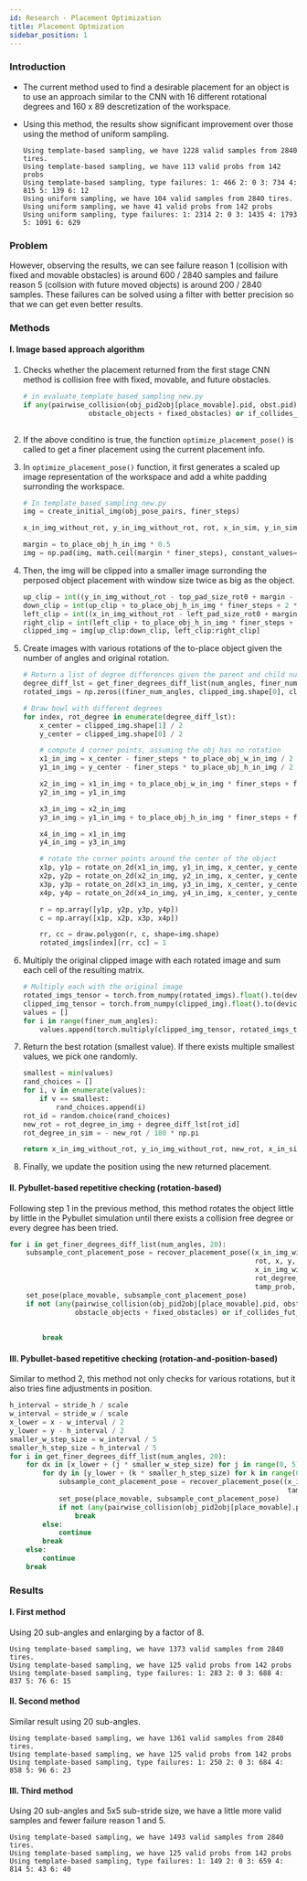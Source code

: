 ```yaml
---
id: Research - Placement Optimization
title: Placement Optmization
sidebar_position: 1
---
```


### Introduction

- The current method used to find a desirable placement for an object is to use an approach similar to the CNN with 16 different rotational degrees and 160 x 89 descretization of the workspace.

- Using this method, the results show significant improvement over those using the method of uniform sampling.

    ```
    Using template-based sampling, we have 1228 valid samples from 2840 tires.
    Using template-based sampling, we have 113 valid probs from 142 probs
    Using template-based sampling, type failures: 1: 466 2: 0 3: 734 4: 815 5: 139 6: 12
    Using uniform sampling, we have 104 valid samples from 2840 tires.
    Using uniform sampling, we have 41 valid probs from 142 probs
    Using uniform sampling, type failures: 1: 2314 2: 0 3: 1435 4: 1793 5: 1091 6: 629
    ```

### Problem

However, observing the results, we can see failure reason 1 (collision with fixed and movable obstacles) is around 600 / 2840 samples and failure reason 5 (collsion with future moved objects) is around 200 / 2840 samples. These failures can be solved using a filter with better precision so that we can get even better results.

### Methods

#### I. Image based approach algorithm

1. Checks whether the placement returned from the first stage CNN method is collision free with fixed, movable, and future obstacles.
    ```python
    # in evaluate_template_based_sampling_new.py
    if any(pairwise_collision(obj_pid2obj[place_movable].pid, obst.pid) for obst in
                    obstacle_objects + fixed_obstacles) or if_collides_fut_moved_objects(fut_vols,
                                                                                            obj_pid2obj[place_movable]):
    ```

2. If the above conditino is true, the function `optimize_placement_pose()` is called to get a finer placement using the current placement info.

3. In `optimize_placement_pose()` function, it first generates a scaled up image representation of the workspace and add a white padding surronding the workspace.
    ```python
    # In template_based_sampling_new.py
    img = create_initial_img(obj_pose_pairs, finer_steps)

    x_in_img_without_rot, y_in_img_without_rot, rot, x_in_sim, y_in_sim, pitch, x_in_img_with_rot, y_in_img_with_rot, rot_degree_in_img = curr_placement

    margin = to_place_obj_h_in_img * 0.5
    img = np.pad(img, math.ceil(margin * finer_steps), constant_values=1)
    ```

4. Then, the img will be clipped into a smaller image surronding the perposed object placement with window size twice as big as the object.
    ```python
    up_clip = int((y_in_img_without_rot - top_pad_size_rot0 + margin - to_place_obj_h_in_img/2 - margin) * finer_steps)
    down_clip = int(up_clip + to_place_obj_h_in_img * finer_steps + 2 * margin * finer_steps)
    left_clip = int((x_in_img_without_rot - left_pad_size_rot0 + margin - to_place_obj_w_in_img/2 - margin) * finer_steps)
    right_clip = int(left_clip + to_place_obj_h_in_img * finer_steps + 2 * margin * finer_steps)
    clipped_img = img[up_clip:down_clip, left_clip:right_clip]
    ```

5. Create images with various rotations of the to-place object given the number of angles and original rotation.

    ```python
    # Return a list of degree differences given the parent and child number of angles
    degree_diff_lst = get_finer_degrees_diff_list(num_angles, finer_num_angles)
    rotated_imgs = np.zeros((finer_num_angles, clipped_img.shape[0], clipped_img.shape[1]))

    # Draw bowl with different degrees
    for index, rot_degree in enumerate(degree_diff_lst):
        x_center = clipped_img.shape[1] / 2
        y_center = clipped_img.shape[0] / 2

        # compute 4 corner points, assuming the obj has no rotation
        x1_in_img = x_center - finer_steps * to_place_obj_w_in_img / 2 - finer_steps / 10 # pixel coordinates
        y1_in_img = y_center - finer_steps * to_place_obj_h_in_img / 2 - finer_steps / 10

        x2_in_img = x1_in_img + to_place_obj_w_in_img * finer_steps + finer_steps / 10
        y2_in_img = y1_in_img

        x3_in_img = x2_in_img
        y3_in_img = y1_in_img + to_place_obj_h_in_img * finer_steps + finer_steps / 10

        x4_in_img = x1_in_img
        y4_in_img = y3_in_img

        # rotate the corner points around the center of the object
        x1p, y1p = rotate_on_2d(x1_in_img, y1_in_img, x_center, y_center, rot_degree + rot)
        x2p, y2p = rotate_on_2d(x2_in_img, y2_in_img, x_center, y_center, rot_degree + rot)
        x3p, y3p = rotate_on_2d(x3_in_img, y3_in_img, x_center, y_center, rot_degree + rot)
        x4p, y4p = rotate_on_2d(x4_in_img, y4_in_img, x_center, y_center, rot_degree + rot)

        r = np.array([y1p, y2p, y3p, y4p])
        c = np.array([x1p, x2p, x3p, x4p])

        rr, cc = draw.polygon(r, c, shape=img.shape)
        rotated_imgs[index][rr, cc] = 1
    ```

6. Multiply the original clipped image with each rotated image and sum each cell of the resulting matrix.
    ```python
    # Multiply each with the original image
    rotated_imgs_tensor = torch.from_numpy(rotated_imgs).float().to(device)
    clipped_img_tensor = torch.from_numpy(clipped_img).float().to(device)
    values = []
    for i in range(finer_num_angles):
        values.append(torch.multiply(clipped_img_tensor, rotated_imgs_tensor[i]).sum())
    ```

7. Return the best rotation (smallest value). If there exists multiple smallest values, we pick one randomly.
    ```python
    smallest = min(values)
    rand_choices = []
    for i, v in enumerate(values):
        if v == smallest:
            rand_choices.append(i)
    rot_id = random.choice(rand_choices)
    new_rot = rot_degree_in_img + degree_diff_lst[rot_id]
    rot_degree_in_sim = - new_rot / 180 * np.pi
    
    return x_in_img_without_rot, y_in_img_without_rot, new_rot, x_in_sim, y_in_sim, rot_degree_in_sim, x_in_img_with_rot, y_in_img_with_rot, new_rot
    ```

8. Finally, we update the position using the new returned placement.

#### II. Pybullet-based repetitive checking (rotation-based)

Following step 1 in the previous method, this method rotates the object little by little in the Pybullet simulation until there exists a collision free degree or every degree has been tried.

```python
for i in get_finer_degrees_diff_list(num_angles, 20):
    subsample_cont_placement_pose = recover_placement_pose((x_in_img_without_rot, y_in_img_without_rot,
                                                            rot, x, y, - (rot + i) / 180 * np.pi,
                                                            x_in_img_with_rot, y_in_img_with_rot,
                                                            rot_degree_in_img),
                                                            tamp_prob, place_movable, target_container)
    set_pose(place_movable, subsample_cont_placement_pose)
    if not (any(pairwise_collision(obj_pid2obj[place_movable].pid, obst.pid) for obst in
                obstacle_objects + fixed_obstacles) or if_collides_fut_moved_objects(fut_vols,
                                                                                        obj_pid2obj[
                                                                                            place_movable])):
        break
```
#### III. Pybullet-based repetitive checking (rotation-and-position-based)

Similar to method 2, this method not only checks for various rotations, but it also tries fine adjustments in position.

```python
h_interval = stride_h / scale
w_interval = stride_w / scale
x_lower = x - w_interval / 2
y_lower = y - h_interval / 2
smaller_w_step_size = w_interval / 5
smaller_h_step_size = h_interval / 5
for i in get_finer_degrees_diff_list(num_angles, 20):
    for dx in [x_lower + (j * smaller_w_step_size) for j in range(0, 5)]:
        for dy in [y_lower + (k * smaller_h_step_size) for k in range(0, 5)]:
            subsample_cont_placement_pose = recover_placement_pose((x_in_img_without_rot, y_in_img_without_rot, rot, dx, dy, - (rot + i) / 180 * np.pi, x_in_img_with_rot, y_in_img_with_rot, rot_degree_in_img),
                                                                    tamp_prob, place_movable, target_container)
            set_pose(place_movable, subsample_cont_placement_pose)
            if not (any(pairwise_collision(obj_pid2obj[place_movable].pid, obst.pid) for obst in obstacle_objects + fixed_obstacles) or if_collides_fut_moved_objects(fut_vols, obj_pid2obj[place_movable])):
                break
        else:
            continue
        break
    else:
        continue
    break
```

### Results

#### I. First method

Using 20 sub-angles and enlarging by a factor of 8.
```
Using template-based sampling, we have 1373 valid samples from 2840 tires.
Using template-based sampling, we have 125 valid probs from 142 probs
Using template-based sampling, type failures: 1: 283 2: 0 3: 688 4: 837 5: 76 6: 15
```

#### II. Second method

Similar result using 20 sub-angles.
```
Using template-based sampling, we have 1361 valid samples from 2840 tires.
Using template-based sampling, we have 125 valid probs from 142 probs
Using template-based sampling, type failures: 1: 250 2: 0 3: 684 4: 858 5: 96 6: 23
```

#### III. Third method

Using 20 sub-angles and 5x5 sub-stride size, we have a little more valid samples and fewer failure reason 1 and 5.
```
Using template-based sampling, we have 1493 valid samples from 2840 tires.
Using template-based sampling, we have 125 valid probs from 142 probs
Using template-based sampling, type failures: 1: 149 2: 0 3: 659 4: 814 5: 43 6: 40
```